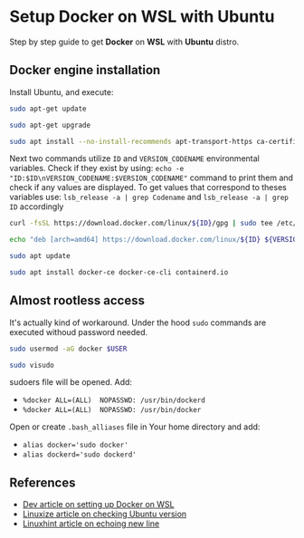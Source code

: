 # Setup Docker on WSL with Ubuntu

Step by step guide to get **Docker** on **WSL** with **Ubuntu** distro.

## Docker engine installation

Install Ubuntu, and execute:

```bash
sudo apt-get update
```

```bash
sudo apt-get upgrade
```

```bash
sudo apt install --no-install-recommends apt-transport-https ca-certificates curl gnupg2
```

Next two commands utilize `ID` and `VERSION_CODENAME` environmental variables. Check if they exist by using: `echo -e "ID:$ID\nVERSION_CODENAME:$VERSION_CODENAME"` command to print them and check if any values are displayed. To get values that correspond to theses variables use: `lsb_release -a | grep Codename` and `lsb_release -a | grep ID` accordingly

```bash
curl -fsSL https://download.docker.com/linux/${ID}/gpg | sudo tee /etc/apt/trusted.gpg.d/docker.asc
```

```bash
echo "deb [arch=amd64] https://download.docker.com/linux/${ID} ${VERSION_CODENAME} stable" | sudo tee /etc/apt/sources.list.d/docker.list
```

```bash
sudo apt update
```

```bash
sudo apt install docker-ce docker-ce-cli containerd.io
```

## Almost rootless access

It's actually kind of workaround. Under the hood `sudo` commands are executed withoud password needed.

```bash
sudo usermod -aG docker $USER
```

```bash
sudo visudo
```

sudoers file will be opened. Add:

* `%docker ALL=(ALL)  NOPASSWD: /usr/bin/dockerd`
* `%docker ALL=(ALL)  NOPASSWD: /usr/bin/docker`

Open or create `.bash_alliases` file in Your home directory and add:

* `alias docker='sudo docker'`
* `alias dockerd='sudo dockerd'`

## References

* [Dev article on setting up Docker on WSL](https://dev.to/bowmanjd/install-docker-on-windows-wsl-without-docker-desktop-34m9)
* [Linuxize article on checking Ubuntu version](https://linuxize.com/post/how-to-check-your-ubuntu-version/)
* [Linuxhint article on echoing new line](https://linuxhint.com/echo-newline-bash/)
